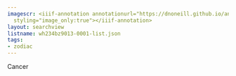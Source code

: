 ```yaml
---
imagescr: <iiif-annotation annotationurl="https://dnoneill.github.io/annotate/annotations/wh234bz9013-0001-004.json"
  styling="image_only:true"></iiif-annotation>
layout: searchview
listname: wh234bz9013-0001-list.json
tags:
- zodiac
---
```

Cancer